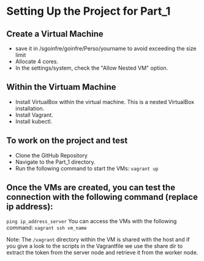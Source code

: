 # Setting Up the Project for Part_1

## Create a Virtual Machine
- save it in /sgoinfre/goinfre/Perso/yourname to avoid exceeding the size limit
- Allocate 4 cores.
- In the settings/system, check the "Allow Nested VM" option.

## Within the Virtuam Machine
- Install VirtualBox within the virtual machine. This is a nested VirtualBox installation.
- Install Vagrant.
- Install kubectl.

## To work on the project and test
- Clone the GitHub Repository
- Navigate to the Part_1 directory.
- Run the following command to start the VMs: `vagrant up`

## Once the VMs are created, you can test the connection with the following command (replace ip address):
`ping ip_address_server`
You can access the VMs with the following command: 
`vagrant ssh vm_name`

Note: The `/vagrant` directory within the VM is shared with the host and if you give a look to the scripts in the Vagrantfile we use the share dir to extract the token from the server node and retrieve it from the worker node.
